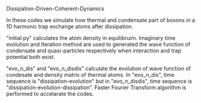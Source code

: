 Dissipation-Driven-Coherent-Dynamics

In these codes we simulate how thermal and condensate part of bosons in a 1D harmonic trap exchange atoms after dissipation. 

"initial.py" calculates the atom density in equilibruim. Imaginary time evolution and Iteration method are used to generated the wave function of condensate and quasi-particles respectively when interaction and trap potential both exist.

"evo_n_dis" and "evo_n_disdis" calculate the evolution of wave function of condesate and density matrix of thermal atoms. In "evo_n_dis", time sequence is "dissipation-evolution" but in "evo_n_disdis", time sequence is "dissipation-evolution-dissipation". Faster Fourier Transform algorithm is performed to accelarate the codes.
